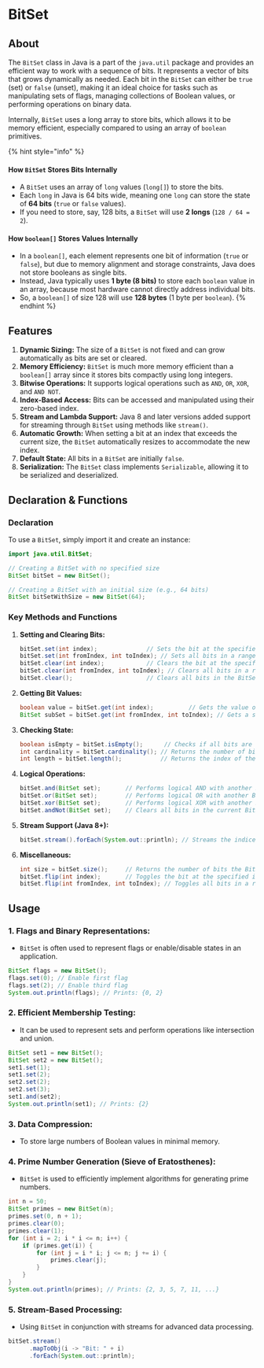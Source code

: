 # BitSet

## About

The `BitSet` class in Java is a part of the `java.util` package and provides an efficient way to work with a sequence of bits. It represents a vector of bits that grows dynamically as needed. Each bit in the `BitSet` can either be `true` (set) or `false` (unset), making it an ideal choice for tasks such as manipulating sets of flags, managing collections of Boolean values, or performing operations on binary data.

Internally, `BitSet` uses a long array to store bits, which allows it to be memory efficient, especially compared to using an array of `boolean` primitives.

{% hint style="info" %}
#### **How `BitSet` Stores Bits Internally**

* A `BitSet` uses an array of `long` values (`long[]`) to store the bits.
* Each `long` in Java is 64 bits wide, meaning one `long` can store the state of **64 bits** (`true` or `false` values).
* If you need to store, say, 128 bits, a `BitSet` will use **2 longs** (`128 / 64 = 2`).

#### **How `boolean[]` Stores Values Internally**

* In a `boolean[]`, each element represents one bit of information (`true` or `false`), but due to memory alignment and storage constraints, Java does not store booleans as single bits.
* Instead, Java typically uses **1 byte (8 bits)** to store each `boolean` value in an array, because most hardware cannot directly address individual bits.
* So, a `boolean[]` of size 128 will use **128 bytes** (1 byte per `boolean`).
{% endhint %}

## **Features**

1. **Dynamic Sizing:** The size of a `BitSet` is not fixed and can grow automatically as bits are set or cleared.
2. **Memory Efficiency:** `BitSet` is much more memory efficient than a `boolean[]` array since it stores bits compactly using long integers.
3. **Bitwise Operations:** It supports logical operations such as `AND`, `OR`, `XOR`, and `AND NOT`.
4. **Index-Based Access:** Bits can be accessed and manipulated using their zero-based index.
5. **Stream and Lambda Support:** Java 8 and later versions added support for streaming through `BitSet` using methods like `stream()`.
6. **Automatic Growth:** When setting a bit at an index that exceeds the current size, the `BitSet` automatically resizes to accommodate the new index.
7. **Default State:** All bits in a `BitSet` are initially `false`.
8. **Serialization:** The `BitSet` class implements `Serializable`, allowing it to be serialized and deserialized.

## **Declaration & Functions**

### **Declaration**

To use a `BitSet`, simply import it and create an instance:

```java
import java.util.BitSet;

// Creating a BitSet with no specified size
BitSet bitSet = new BitSet();

// Creating a BitSet with an initial size (e.g., 64 bits)
BitSet bitSetWithSize = new BitSet(64);
```

### **Key Methods and Functions**

1.  **Setting and Clearing Bits:**

    ```java
    bitSet.set(int index);              // Sets the bit at the specified index to true
    bitSet.set(int fromIndex, int toIndex); // Sets all bits in a range to true
    bitSet.clear(int index);            // Clears the bit at the specified index
    bitSet.clear(int fromIndex, int toIndex); // Clears all bits in a range
    bitSet.clear();                     // Clears all bits in the BitSet
    ```
2.  **Getting Bit Values:**

    ```java
    boolean value = bitSet.get(int index);          // Gets the value of the bit at the specified index
    BitSet subSet = bitSet.get(int fromIndex, int toIndex); // Gets a subset of bits as a new BitSet
    ```
3.  **Checking State:**

    ```java
    boolean isEmpty = bitSet.isEmpty();      // Checks if all bits are false
    int cardinality = bitSet.cardinality(); // Returns the number of bits set to true
    int length = bitSet.length();           // Returns the index of the highest set bit + 1
    ```
4.  **Logical Operations:**

    ```java
    bitSet.and(BitSet set);       // Performs logical AND with another BitSet
    bitSet.or(BitSet set);        // Performs logical OR with another BitSet
    bitSet.xor(BitSet set);       // Performs logical XOR with another BitSet
    bitSet.andNot(BitSet set);    // Clears all bits in the current BitSet that are set in another BitSet
    ```
5.  **Stream Support (Java 8+):**

    ```java
    bitSet.stream().forEach(System.out::println); // Streams the indices of bits set to true
    ```
6.  **Miscellaneous:**

    ```java
    int size = bitSet.size();     // Returns the number of bits the BitSet can hold
    bitSet.flip(int index);       // Toggles the bit at the specified index
    bitSet.flip(int fromIndex, int toIndex); // Toggles all bits in a range
    ```

## **Usage**

### **1. Flags and Binary Representations:**

* `BitSet` is often used to represent flags or enable/disable states in an application.

```java
BitSet flags = new BitSet();
flags.set(0); // Enable first flag
flags.set(2); // Enable third flag
System.out.println(flags); // Prints: {0, 2}
```

### **2. Efficient Membership Testing:**

* It can be used to represent sets and perform operations like intersection and union.

```java
BitSet set1 = new BitSet();
BitSet set2 = new BitSet();
set1.set(1);
set1.set(2);
set2.set(2);
set2.set(3);
set1.and(set2);
System.out.println(set1); // Prints: {2}
```

### **3. Data Compression:**

* To store large numbers of Boolean values in minimal memory.

### **4. Prime Number Generation (Sieve of Eratosthenes):**

* `BitSet` is used to efficiently implement algorithms for generating prime numbers.

```java
int n = 50;
BitSet primes = new BitSet(n);
primes.set(0, n + 1);
primes.clear(0);
primes.clear(1);
for (int i = 2; i * i <= n; i++) {
    if (primes.get(i)) {
        for (int j = i * i; j <= n; j += i) {
            primes.clear(j);
        }
    }
}
System.out.println(primes); // Prints: {2, 3, 5, 7, 11, ...}
```

### **5. Stream-Based Processing:**

* Using `BitSet` in conjunction with streams for advanced data processing.

```java
bitSet.stream()
      .mapToObj(i -> "Bit: " + i)
      .forEach(System.out::println);
```

